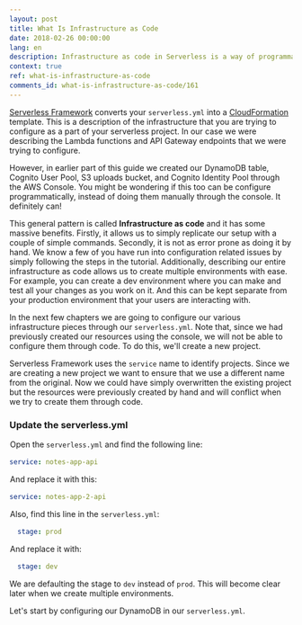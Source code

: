 ```yaml
---
layout: post
title: What Is Infrastructure as Code
date: 2018-02-26 00:00:00
lang: en
description: Infrastructure as code in Serverless is a way of programmatically defining the resources your project is going to use. In the case of Serverless Framework, these are defined in the serverless.yml.
context: true
ref: what-is-infrastructure-as-code
comments_id: what-is-infrastructure-as-code/161
---
```


[Serverless Framework](https://serverless.com) converts your `serverless.yml` into a [CloudFormation](https://aws.amazon.com/cloudformation) template. This is a description of the infrastructure that you are trying to configure as a part of your serverless project. In our case we were describing the Lambda functions and API Gateway endpoints that we were trying to configure.

However, in earlier part of this guide we created our DynamoDB table, Cognito User Pool, S3 uploads bucket, and Cognito Identity Pool through the AWS Console. You might be wondering if this too can be configure programmatically, instead of doing them manually through the console. It definitely can!

This general pattern is called **Infrastructure as code** and it has some massive benefits. Firstly, it allows us to simply replicate our setup with a couple of simple commands. Secondly, it is not as error prone as doing it by hand. We know a few of you have run into configuration related issues by simply following the steps in the tutorial. Additionally, describing our entire infrastructure as code allows us to create multiple environments with ease. For example, you can create a dev environment where you can make and test all your changes as you work on it. And this can be kept separate from your production environment that your users are interacting with.

In the next few chapters we are going to configure our various infrastructure pieces through our `serverless.yml`. Note that, since we had previously created our resources using the console, we will not be able to configure them through code. To do this, we'll create a new project.

Serverless Framework uses the `service` name to identify projects. Since we are creating a new project we want to ensure that we use a different name from the original. Now we could have simply overwritten the existing project but the resources were previously created by hand and will conflict when we try to create them through code.

### Update the serverless.yml

<img class="code-marker" src="/assets/s.png" />Open the `serverless.yml` and find the following line:

``` yml
service: notes-app-api
```

<img class="code-marker" src="/assets/s.png" />And replace it with this:

``` yml
service: notes-app-2-api
```

<img class="code-marker" src="/assets/s.png" />Also, find this line in the `serverless.yml`:

``` yml
  stage: prod
``` 

<img class="code-marker" src="/assets/s.png" />And replace it with:

``` yml
  stage: dev
```

We are defaulting the stage to `dev` instead of `prod`. This will become clear later when we create multiple environments.

Let's start by configuring our DynamoDB in our `serverless.yml`. 
